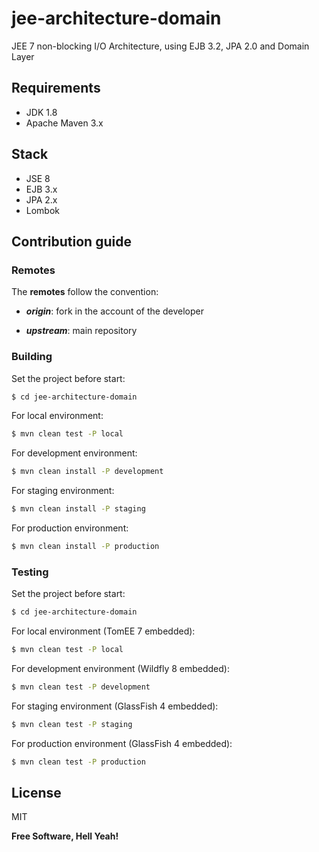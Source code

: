 # jee-architecture-domain
JEE 7 non-blocking I/O Architecture, using EJB 3.2, JPA 2.0 and Domain Layer

## Requirements

- JDK 1.8
- Apache Maven 3.x

## Stack

- JSE 8
- EJB 3.x
- JPA 2.x
- Lombok

## Contribution guide

### Remotes

The **remotes** follow the convention:

- _**origin**_: fork in the account of the developer

- _**upstream**_: main repository

### Building

Set the project before start:

```sh
$ cd jee-architecture-domain
```

For local environment:

```sh
$ mvn clean test -P local
```

For development environment:

```sh
$ mvn clean install -P development
```

For staging environment:

```sh
$ mvn clean install -P staging
```

For production environment:

```sh
$ mvn clean install -P production
```

### Testing

Set the project before start:

```sh
$ cd jee-architecture-domain
```

For local environment (TomEE 7 embedded):

```sh
$ mvn clean test -P local
```

For development environment (Wildfly 8 embedded):

```sh
$ mvn clean test -P development
```

For staging environment (GlassFish 4 embedded):

```sh
$ mvn clean test -P staging
```

For production environment (GlassFish 4 embedded):

```sh
$ mvn clean test -P production
```

## License

MIT

**Free Software, Hell Yeah!**